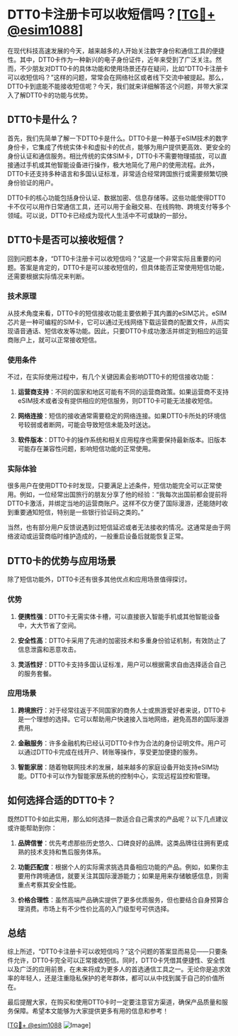 # DTT0卡注册卡可以收短信吗？[[TG💪+ @esim1088](https://t.me/s/esim1088)]

在现代科技高速发展的今天，越来越多的人开始关注数字身份和通信工具的便捷性。其中，DTT0卡作为一种新兴的电子身份证件，近年来受到了广泛关注。然而，不少朋友对DTT0卡的具体功能和使用场景还存在疑问，比如“DTT0卡注册卡可以收短信吗？”这样的问题，常常会在网络社区或者线下交流中被提起。那么，DTT0卡到底能不能接收短信呢？今天，我们就来详细解答这个问题，并带大家深入了解DTT0卡的功能与优势。

## DTT0卡是什么？

首先，我们先简单了解一下DTT0卡是什么。DTT0卡是一种基于eSIM技术的数字身份卡，它集成了传统实体卡和虚拟卡的优点，能够为用户提供更高效、更安全的身份认证和通信服务。相比传统的实体SIM卡，DTT0卡不需要物理插拔，可以直接通过手机或其他智能设备进行操作，极大地简化了用户的使用流程。此外，DTT0卡还支持多种语言和多国认证标准，非常适合经常跨国旅行或需要频繁切换身份验证的用户。

DTT0卡的核心功能包括身份认证、数据加密、信息存储等。这些功能使得DTT0卡不仅可以用作日常通信工具，还可以用于金融交易、在线购物、跨境支付等多个领域。可以说，DTT0卡已经成为现代人生活中不可或缺的一部分。

## DTT0卡是否可以接收短信？

回到问题本身，“DTT0卡注册卡可以收短信吗？”这是一个非常实际且重要的问题。答案是肯定的，DTT0卡是可以接收短信的，但具体能否正常使用短信功能，还需要根据实际情况来判断。

### 技术原理

从技术角度来看，DTT0卡的短信接收功能主要依赖于其内置的eSIM芯片。eSIM芯片是一种可编程的SIM卡，它可以通过无线网络下载运营商的配置文件，从而实现语音通话、短信收发等功能。因此，只要DTT0卡成功激活并绑定到相应的运营商账户上，就可以正常接收短信。

### 使用条件

不过，在实际使用过程中，有几个关键因素会影响DTT0卡的短信接收功能：

1. **运营商支持**：不同的国家和地区可能有不同的运营商政策。如果运营商不支持eSIM技术或者没有提供相应的短信服务，则DTT0卡可能无法接收短信。
   
2. **网络连接**：短信的接收通常需要稳定的网络连接。如果DTT0卡所处的环境信号较弱或者断网，可能会导致短信未能及时送达。

3. **软件版本**：DTT0卡的操作系统和相关应用程序也需要保持最新版本。旧版本可能存在兼容性问题，影响短信功能的正常使用。

### 实际体验

很多用户在使用DTT0卡时发现，只要满足上述条件，短信功能完全可以正常使用。例如，一位经常出国旅行的朋友分享了他的经验：“我每次出国前都会提前将DTT0卡激活，并绑定当地的运营商账户。这样不仅方便了国际漫游，还能随时收到重要通知短信，特别是一些银行验证码之类的。”

当然，也有部分用户反馈说遇到过短信延迟或者无法接收的情况。这通常是由于网络波动或运营商临时维护造成的，一般重启设备后就能恢复正常。

## DTT0卡的优势与应用场景

除了短信功能外，DTT0卡还有很多其他优点和应用场景值得探讨。

### 优势

1. **便携性强**：DTT0卡无需实体卡槽，可以直接嵌入智能手机或其他智能设备中，大大节省了空间。

2. **安全性高**：DTT0卡采用了先进的加密技术和多重身份验证机制，有效防止了信息泄露和恶意攻击。

3. **灵活性好**：DTT0卡支持多国认证标准，用户可以根据需求自由选择适合自己的服务套餐。

### 应用场景

1. **跨境旅行**：对于经常往返于不同国家的商务人士或旅游爱好者来说，DTT0卡是一个理想的选择。它可以帮助用户快速接入当地网络，避免高昂的国际漫游费用。

2. **金融服务**：许多金融机构已经认可DTT0卡作为合法的身份证明文件。用户可以通过DTT0卡完成在线开户、转账等操作，享受更加便捷的服务。

3. **智能家居**：随着物联网技术的发展，越来越多的家庭设备开始支持eSIM功能。DTT0卡可以作为智能家居系统的控制中心，实现远程监控和管理。

## 如何选择合适的DTT0卡？

既然DTT0卡如此实用，那么如何选择一款适合自己需求的产品呢？以下几点建议或许能帮助到你：

1. **品牌信誉**：优先考虑那些历史悠久、口碑良好的品牌。这类品牌往往拥有更成熟的技术支持和售后服务体系。

2. **功能匹配度**：根据个人的实际需求挑选具备相应功能的产品。例如，如果你主要用作跨境通信，就要关注其国际漫游能力；如果是用来存储敏感信息，则需重点考察其安全性能。

3. **价格合理性**：虽然高端产品确实提供了更多优质服务，但也要结合自身预算合理消费。市场上有不少性价比高的入门级型号可供选择。

## 总结

综上所述，“DTT0卡注册卡可以收短信吗？”这个问题的答案显而易见——只要条件允许，DTT0卡完全可以正常接收短信。同时，DTT0卡凭借其便捷性、安全性以及广泛的应用前景，在未来将成为更多人的首选通信工具之一。无论你是追求效率的年轻人，还是注重隐私保护的老年群体，都可以从中找到属于自己的价值所在。

最后提醒大家，在购买和使用DTT0卡时一定要注意官方渠道，确保产品质量和服务保障。希望本文能够为大家提供更多有用的信息和参考！

[[TG💪+ @esim1088](https://t.me/s/esim1088) ![Image](https://i.postimg.cc/4NQfJmqS/Snipaste-2025-05-13-00-14-12.png)]